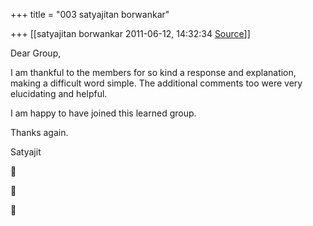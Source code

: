 +++
title = "003 satyajitan borwankar"

+++
[[satyajitan borwankar	2011-06-12, 14:32:34 [Source](https://groups.google.com/g/samskrita/c/e-iJqHM5Pr0)]]



Dear Group,



I am thankful to the members for so kind a response and explanation, making a difficult word simple. The additional comments too were very elucidating and helpful.



I am happy to have joined this learned group.



Thanks again.

Satyajit  
  







